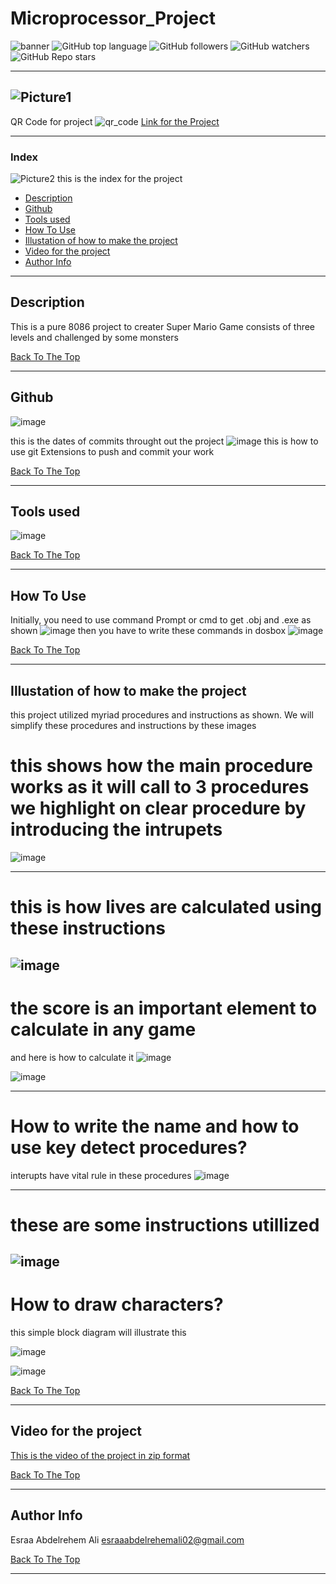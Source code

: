 # Microprocessor_Project

![banner](https://user-images.githubusercontent.com/93450859/148617398-b5806af7-284e-41dd-8ebe-1c42183c97ae.jpg)
![GitHub top language](https://img.shields.io/github/downloads/Esraa-Abdelrehem/Microprocessor_Project/total?logo=GitHub&logoColor=%2300ff00&style=plastic) 
![GitHub followers](https://img.shields.io/github/followers/Esraa-Abdelrehem?style=social)
![GitHub watchers](https://img.shields.io/github/watchers/Esraa-Abdelrehem/Microprocessor_Project?style=social)
![GitHub Repo stars](https://img.shields.io/github/stars/Esraa-Abdelrehem/Microprocessor_Project?style=social)

---
![Picture1](https://user-images.githubusercontent.com/93450859/148609624-fe391666-3cca-4ebe-a379-21332733b534.png)
---
QR Code for project
![qr_code](https://user-images.githubusercontent.com/93450859/148613640-a8d8c88a-50e4-486a-a654-2ed9b4d93a8f.png)
[Link for the Project](https://github.com/Esraa-Abdelrehem/Microprocessor_Project/tree/master)


---



### Index
![Picture2](https://user-images.githubusercontent.com/93450859/148611431-f87a8dc4-30e2-4ecb-b367-a0d5fd4e8834.png)
this is the index for the project
- [Description](#description)
- [Github](#Github)
- [Tools used](#Tools-used)
- [How To Use](#how-to-use)
- [Illustation of how to make the project](#Illustation-of-how-to-make-the-project)
- [Video for the project](#Video-for-the-project)
- [Author Info](#author-info)

---

## Description

This is a pure 8086 project to creater Super Mario Game consists of three levels and challenged by some monsters


[Back To The Top](#Microprocessor_Project)

---
##  Github
![image](https://user-images.githubusercontent.com/93450859/148613820-6869b240-b7a2-4004-9ecd-c95d8e36e06d.png)

this is the dates of commits throught out the project
![image](https://user-images.githubusercontent.com/93450859/148613431-e0930c0a-c581-4a11-921f-e81bf64c35d9.png)
this is how to use git Extensions to push and commit your work

[Back To The Top](#Microprocessor_Project)

---
## Tools used
![image](https://user-images.githubusercontent.com/93450859/148612646-292d548d-4196-42dd-83fb-b99af8e21d88.png)

[Back To The Top](#Microprocessor_Project)

---
## How To Use
Initially, you need to use command Prompt or cmd to get .obj and .exe as shown
![image](https://user-images.githubusercontent.com/93450859/148613281-44d5dd6c-6f3c-499f-81ec-ecda19f0672b.png)
then you have to write these commands in dosbox
![image](https://user-images.githubusercontent.com/93450859/148613317-19a8b0b8-4244-4a84-8108-7c5ff45c7f57.png)

[Back To The Top](#Microprocessor_Project)

---
## Illustation of how to make the project

this project utilized myriad procedures and instructions as shown. We will simplify these procedures and instructions by these images
# this shows how the main procedure works as  it will call to 3 procedures we highlight on clear procedure by introducing the intrupets 

![image](https://user-images.githubusercontent.com/93450859/148613985-50282aa5-5ceb-4dfe-bd63-b62bcdaabf84.png)

----

# this is how lives are calculated using these instructions 


![image](https://user-images.githubusercontent.com/93450859/148614009-2e0cb2df-fb4d-4dde-81ac-141eb798b7bb.png)
----
# the score is an important element to calculate in any game
and here is how to calculate it
![image](https://user-images.githubusercontent.com/93450859/148614026-0d02a75a-2ebe-44f0-a507-7ddb111727aa.png)



![image](https://user-images.githubusercontent.com/93450859/148614050-ad5a5876-268d-467c-9753-c917f72a36ff.png)

----

# How to write the name and how to use key detect procedures?
interupts have vital rule in these procedures
![image](https://user-images.githubusercontent.com/93450859/148614077-3d63db89-25a9-4722-8951-0244c79e5965.png)

----

# these are some instructions utillized

![image](https://user-images.githubusercontent.com/93450859/148614126-08657bb1-bb83-4d6f-95ef-4e12a20a0928.png)
-----

# How to draw characters?
this simple block diagram will illustrate this

![image](https://user-images.githubusercontent.com/93450859/148614104-3071486d-5786-4a2c-b754-9a2dfb0d7457.png)



![image](https://user-images.githubusercontent.com/93450859/148617147-16d18433-4379-4860-8c34-0eccc403ab54.png)

[Back To The Top](#Microprocessor_Project)

---
## Video for the project
[This is the video of the project in zip format](https://github.com/jamesqquick/read-me-template/files/7831523/My.Video3.zip)

[Back To The Top](#Microprocessor_Project)

---
## Author Info

Esraa Abdelrehem Ali
esraaabdelrehemali02@gmail.com

[Back To The Top](#Microprocessor_Project)

---
